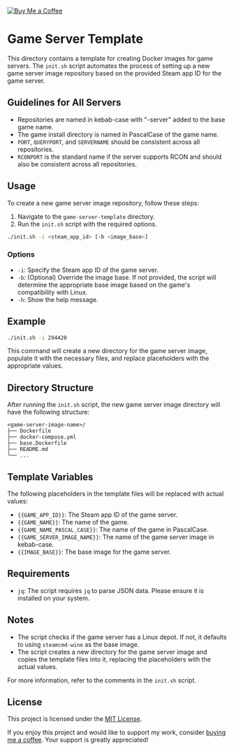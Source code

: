 [![Buy Me a Coffee](https://img.shields.io/badge/Buy%20Me%20a%20Coffee-donate-success?logo=buy-me-a-coffee&logoColor=white)](https://www.buymeacoffee.com/silent001)

# Game Server Template

This directory contains a template for creating Docker images for game servers. The `init.sh` script automates the process of setting up a new game server image repository based on the provided Steam app ID for the game server.

## Guidelines for All Servers

- Repositories are named in kebab-case with "-server" added to the base game name.
- The game install directory is named in PascalCase of the game name.
- `PORT`, `QUERYPORT`, and `SERVERNAME` should be consistent across all repositories.
- `RCONPORT` is the standard name if the server supports RCON and should also be consistent across all repositories.

## Usage

To create a new game server image repository, follow these steps:

1. Navigate to the `game-server-template` directory.
2. Run the `init.sh` script with the required options.

```bash
./init.sh -i <steam_app_id> [-b <image_base>]
```

### Options

- `-i`: Specify the Steam app ID of the game server.
- `-b`: (Optional) Override the image base. If not provided, the script will determine the appropriate base image based on the game's compatibility with Linux.
- `-h`: Show the help message.

## Example

```bash
./init.sh -i 294420
```

This command will create a new directory for the game server image, populate it with the necessary files, and replace placeholders with the appropriate values.

## Directory Structure

After running the `init.sh` script, the new game server image directory will have the following structure:

```
<game-server-image-name>/
├── Dockerfile
├── docker-compose.yml
├── base.Dockerfile
├── README.md
└── ...
```

## Template Variables

The following placeholders in the template files will be replaced with actual values:

- `{{GAME_APP_ID}}`: The Steam app ID of the game server.
- `{{GAME_NAME}}`: The name of the game.
- `{{GAME_NAME_PASCAL_CASE}}`: The name of the game in PascalCase.
- `{{GAME_SERVER_IMAGE_NAME}}`: The name of the game server image in kebab-case.
- `{{IMAGE_BASE}}`: The base image for the game server.

## Requirements

- `jq`: The script requires `jq` to parse JSON data. Please ensure it is installed on your system.

## Notes

- The script checks if the game server has a Linux depot. If not, it defaults to using `steamcmd-wine` as the base image.
- The script creates a new directory for the game server image and copies the template files into it, replacing the placeholders with the actual values.

For more information, refer to the comments in the `init.sh` script.

## License

This project is licensed under the [MIT License](LICENSE).

If you enjoy this project and would like to support my work, consider [buying me a coffee](https://www.buymeacoffee.com/silent001). Your support is greatly appreciated!
